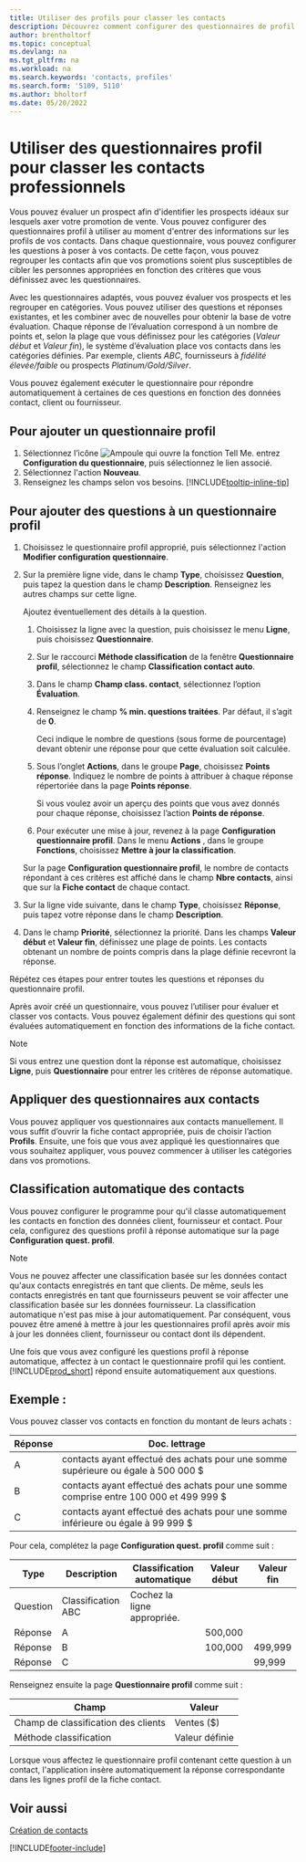 ```yaml
---
title: Utiliser des profils pour classer les contacts
description: Découvrez comment configurer des questionnaires de profil pour aider à classer les profils de vos contacts professionnels.
author: brentholtorf
ms.topic: conceptual
ms.devlang: na
ms.tgt_pltfrm: na
ms.workload: na
ms.search.keywords: 'contacts, profiles'
ms.search.form: '5109, 5110'
ms.author: bholtorf
ms.date: 05/20/2022
---
```


# Utiliser des questionnaires profil pour classer les contacts professionnels

Vous pouvez évaluer un prospect afin d'identifier les prospects idéaux sur lesquels axer votre promotion de vente. Vous pouvez configurer des questionnaires profil à utiliser au moment d'entrer des informations sur les profils de vos contacts. Dans chaque questionnaire, vous pouvez configurer les questions à poser à vos contacts. De cette façon, vous pouvez regrouper les contacts afin que vos promotions soient plus susceptibles de cibler les personnes appropriées en fonction des critères que vous définissez avec les questionnaires.  

Avec les questionnaires adaptés, vous pouvez évaluer vos prospects et les regrouper en catégories. Vous pouvez utiliser des questions et réponses existantes, et les combiner avec de nouvelles pour obtenir la base de votre évaluation. Chaque réponse de l’évaluation correspond à un nombre de points et, selon la plage que vous définissez pour les catégories (*Valeur début* et *Valeur fin*), le système d’évaluation place vos contacts dans les catégories définies. Par exemple, clients *ABC*, fournisseurs à *fidélité élevée/faible* ou prospects *Platinum/Gold/Silver*.  

Vous pouvez également exécuter le questionnaire pour répondre automatiquement à certaines de ces questions en fonction des données contact, client ou fournisseur.  

## Pour ajouter un questionnaire profil

1. Sélectionnez l’icône ![Ampoule qui ouvre la fonction Tell Me.](media/ui-search/search_small.png "Dites-moi ce que vous voulez faire") entrez **Configuration du questionnaire**, puis sélectionnez le lien associé.  
2. Sélectionnez l'action **Nouveau**.  
3. Renseignez les champs selon vos besoins. [!INCLUDE[tooltip-inline-tip](includes/tooltip-inline-tip_md.md)]  

## Pour ajouter des questions à un questionnaire profil

1. Choisissez le questionnaire profil approprié, puis sélectionnez l'action **Modifier configuration questionnaire**.  
2. Sur la première ligne vide, dans le champ **Type**, choisissez **Question**, puis tapez la question dans le champ **Description**. Renseignez les autres champs sur cette ligne.  

    Ajoutez éventuellement des détails à la question.

    1. Choisissez la ligne avec la question, puis choisissez le menu **Ligne**, puis choisissez **Questionnaire**.  

    2. Sur le raccourci **Méthode classification** de la fenêtre **Questionnaire profil**, sélectionnez le champ **Classification contact auto**.  

    3. Dans le champ **Champ class. contact**, sélectionnez l’option **Évaluation**.  

    4. Renseignez le champ **% min. questions traitées**. Par défaut, il s’agit de **0**.  

        Ceci indique le nombre de questions (sous forme de pourcentage) devant obtenir une réponse pour que cette évaluation soit calculée.

    5. Sous l’onglet **Actions**, dans le groupe **Page**, choisissez **Points réponse**. Indiquez le nombre de points à attribuer à chaque réponse répertoriée dans la page **Points réponse**.

        Si vous voulez avoir un aperçu des points que vous avez donnés pour chaque réponse, choisissez l’action **Points de réponse**.

    6. Pour exécuter une mise à jour, revenez à la page **Configuration questionnaire profil**. Dans le menu **Actions** , dans le groupe **Fonctions**, choisissez **Mettre à jour la classification**.

    Sur la page **Configuration questionnaire profil**, le nombre de contacts répondant à ces critères est affiché dans le champ **Nbre contacts**, ainsi que sur la **Fiche contact** de chaque contact.

3. Sur la ligne vide suivante, dans le champ **Type**, choisissez **Réponse**, puis tapez votre réponse dans le champ **Description**.  
4. Dans le champ **Priorité**, sélectionnez la priorité. Dans les champs **Valeur début** et **Valeur fin**, définissez une plage de points. Les contacts obtenant un nombre de points compris dans la plage définie recevront la réponse.  

Répétez ces étapes pour entrer toutes les questions et réponses du questionnaire profil.

Après avoir créé un questionnaire, vous pouvez l’utiliser pour évaluer et classer vos contacts. Vous pouvez également définir des questions qui sont évaluées automatiquement en fonction des informations de la fiche contact.  

> [!NOTE]
> Si vous entrez une question dont la réponse est automatique, choisissez **Ligne**, puis **Questionnaire** pour entrer les critères de réponse automatique.

## Appliquer des questionnaires aux contacts

Vous pouvez appliquer vos questionnaires aux contacts manuellement. Il vous suffit d’ouvrir la fiche contact appropriée, puis de choisir l’action **Profils**. Ensuite, une fois que vous avez appliqué les questionnaires que vous souhaitez appliquer, vous pouvez commencer à utiliser les catégories dans vos promotions.  

## Classification automatique des contacts

Vous pouvez configurer le programme pour qu'il classe automatiquement les contacts en fonction des données client, fournisseur et contact. Pour cela, configurez des questions profil à réponse automatique sur la page **Configuration quest. profil**.  

> [!NOTE]
> Vous ne pouvez affecter une classification basée sur les données contact qu'aux contacts enregistrés en tant que clients. De même, seuls les contacts enregistrés en tant que fournisseurs peuvent se voir affecter une classification basée sur les données fournisseur. La classification automatique n'est pas mise à jour automatiquement. Par conséquent, vous pouvez être amené à mettre à jour les questionnaires profil après avoir mis à jour les données client, fournisseur ou contact dont ils dépendent.  

Une fois que vous avez configuré les questions profil à réponse automatique, affectez à un contact le questionnaire profil qui les contient. [!INCLUDE[prod_short](includes/prod_short.md)] répond ensuite automatiquement aux questions.  

## Exemple :

Vous pouvez classer vos contacts en fonction du montant de leurs achats :

|Réponse|Doc. lettrage|
|--- |--- |
|A|contacts ayant effectué des achats pour une somme supérieure ou égale à 500 000 $|
|B|contacts ayant effectué des achats pour une somme comprise entre 100 000 et 499 999 $|
|C|contacts ayant effectué des achats pour une somme inférieure ou égale à 99 999 $|

Pour cela, complétez la page **Configuration quest. profil** comme suit :

| Type     | Description        | Classification automatique     | Valeur début | Valeur fin |
|----------|--------------------|------------------------------|------------|----------|
| Question | Classification ABC | Cochez la ligne appropriée. |            |          |
| Réponse   | A                  |                              | 500,000    |          |
| Réponse   | B                  |                              | 100,000    | 499,999  |
| Réponse   | C                  |                              |            | 99,999   |

Renseignez ensuite la page **Questionnaire profil** comme suit :

| Champ                         | Valeur         |
|-------------------------------|---------------|
| Champ de classification des clients | Ventes ($)   |
| Méthode classification         | Valeur définie |

Lorsque vous affectez le questionnaire profil contenant cette question à un contact, l'application insère automatiquement la réponse correspondante dans les lignes profil de la fiche contact.

## Voir aussi

[Création de contacts](marketing-create-contact-companies.md)  


[!INCLUDE[footer-include](includes/footer-banner.md)]